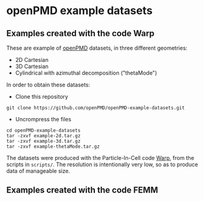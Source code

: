 # openPMD example datasets

## Examples created with the code Warp

These are example of [openPMD](http://www.openpmd.org/#/start) datasets, in three different geometries:
- 2D Cartesian
- 3D Cartesian
- Cylindrical with azimuthal decomposition ("thetaMode")

In order to obtain these datasets:
- Clone this repository
```
git clone https://github.com/openPMD/openPMD-example-datasets.git
```
- Uncrompress the files
```
cd openPMD-example-datasets
tar -zxvf example-2d.tar.gz
tar -zxvf example-3d.tar.gz
tar -zxvf example-thetaMode.tar.gz
```

The datasets were produced with the Particle-In-Cell code
[Warp](https://bitbucket.org/berkeleylab/warp), from the scripts in
`scripts/`. The resolution is intentionally very low, so as to produce
data of manageable size.

## Examples created with the code FEMM

<Add some text explaining how to create these files>
